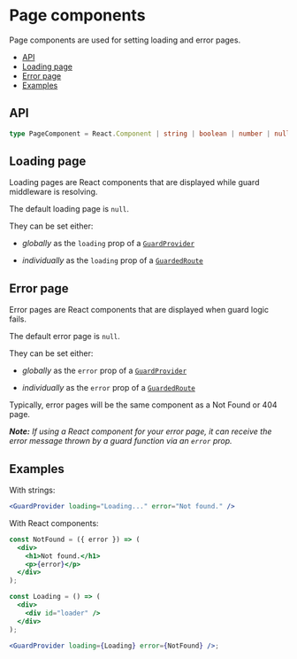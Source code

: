 # Page components

Page components are used for setting loading and error pages.

- [API](#api)
- [Loading page](#loading-page)
- [Error page](#error-page)
- [Examples](#examples)

## API

```ts
type PageComponent = React.Component | string | boolean | number | null | undefined;
```

## Loading page

Loading pages are React components that are displayed while guard middleware is resolving.

The default loading page is `null`.

They can be set either:

- _globally_ as the `loading` prop of a [`GuardProvider`](/docs/guard-provider.md)

- _individually_ as the `loading` prop of a [`GuardedRoute`](/docs/guarded-route.md)

## Error page

Error pages are React components that are displayed when guard logic fails.

The default error page is `null`.

They can be set either:

- _globally_ as the `error` prop of a [`GuardProvider`](/docs/guard-provider.md)

- _individually_ as the `error` prop of a [`GuardedRoute`](/docs/guarded-route.md)

Typically, error pages will be the same component as a Not Found or 404 page.

_**Note:** If using a React component for your error page, it can receive the error message thrown by a guard function via an `error` prop._

## Examples

With strings:

```jsx
<GuardProvider loading="Loading..." error="Not found." />
```

With React components:

```jsx
const NotFound = ({ error }) => (
  <div>
    <h1>Not found.</h1>
    <p>{error}</p>
  </div>
);

const Loading = () => (
  <div>
    <div id="loader" />
  </div>
);

<GuardProvider loading={Loading} error={NotFound} />;
```
